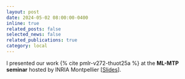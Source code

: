 ```yaml
---
layout: post
date: 2024-05-02 08:00:00-0400
inline: true
related_posts: false
selected_news: false
related_publications: true
category: local
---
```


I presented our work {% cite pmlr-v272-thuot25a %} at the <strong>ML-MTP seminar</strong> hosted by INRIA Montpellier [<a href="https://victorthuot.github.io/assets/pdf/slides_ML-MTP_may2024.pdf">Slides</a>].
